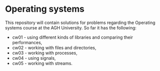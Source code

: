 # Operating systems

This repository will contain solutions for problems regarding the Operating systems course at the AGH University.
So far it has the following:
* cw01 - using different kinds of libraries and comparing their performances,
* cw02 - working with files and directories,
* cw03 - working with processes,
* cw04 - using signals,
* cw05 - working with streams.
